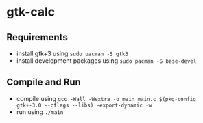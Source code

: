 # gtk-calc

## Requirements
* install gtk+3 using `sudo pacman -S gtk3`
* install development packages using `sudo pacman -S base-devel`

## Compile and Run
* compile using `gcc -Wall -Wextra -o main main.c $(pkg-config gtk+-3.0 --cflags --libs) -export-dynamic -w `
* run using `./main`
